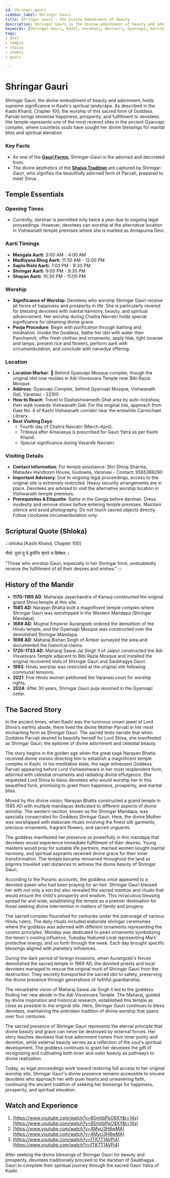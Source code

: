 ```yaml
---
id: shringar-gauri
sidebar_label: Shringar Gauri
title: Shringar Gauri - The Divine Embodiment of Beauty
description: Shringar Gauri is the divine embodiment of beauty and adornment, and the worship of this sacred form of Goddess Parvati brings immense happiness and prosperity.
keywords: [Shringar Gauri, Kashi, Varanasi, Navratri, Gyanvapi, marital bliss]
tags:
- devi
- temple
- shaiva
- shakti
- gauri

---
```

# Shringar Gauri

Shringar Gauri, the divine embodiment of beauty and adornment, holds supreme significance in Kashi's spiritual landscape. As described in the Kashi Khand, Chapter 100, the worship of this sacred form of Goddess Parvati brings immense happiness, prosperity, and fulfillment to devotees. Her temple represents one of the most revered sites in the ancient Gyanvapi complex, where countless souls have sought her divine blessings for marital bliss and spiritual elevation.

### Key Facts
- As one of the **[Gauri Forms](/temples/tags/gauri-forms)**, Shringar-Gauri is the adorned and decorated form.
- The divine aesthetics of the **[Shaiva Tradition](/temples/tags/shaiva-tradition)** are captured by Shringar-Gauri, who signifies the beautifully adorned form of Parvati, prepared to meet Shiva.

## Temple Essentials

### Opening Times
* Currently, darshan is permitted only twice a year due to ongoing legal proceedings. However, devotees can worship at the alternative location in Vishwanath temple premises where she is marked as Annapurna Devi.

### Aarti Timings
* **Mangala Aarti**: 3:00 AM - 4:00 AM
* **Madhyana Bhog Aarti**: 11:30 AM - 12:00 PM
* **Sapta Rishi Aarti**: 7:00 PM - 8:30 PM
* **Shringar Aarti**: 9:00 PM - 9:30 PM
* **Shayan Aarti**: 10:30 PM - 11:00 PM

### Worship
* **Significance of Worship**: Devotees who worship Shringar Gauri receive all forms of happiness and prosperity in life. She is particularly revered for blessing devotees with marital harmony, beauty, and spiritual advancement. Her worship during Chaitra Navratri holds special significance for obtaining divine grace.
* **Pooja Procedure**: Begin with purification through bathing and meditation. Invoke the Goddess, bathe her idol with water then Panchamrit, offer fresh clothes and ornaments, apply tilak, light incense and lamps, present rice and flowers, perform aarti with circumambulation, and conclude with naivedya offering.

### Location
* **Location Marker**: 📍 Behind Gyanvapi Mosque complex, though the original idol now resides in Adi-Visvesvara Temple near Bibi Razia Mosque.
* **Address**: Gyanvapi Complex, behind Gyanvapi Mosque, Vishwanath Gali, Varanasi - 22100
* **How to Reach**: Travel to Dashashwamedh Ghat area by auto-rickshaw, then walk towards Vishwanath Gali. For the original site, approach from Gate No. 4 of Kashi Vishwanath corridor near the erstwhile Carmichael Library.
* **Best Visiting Days**:
  * Fourth day of Chaitra Navratri (March-April).
  * Triteeya after Amavasya is prescribed for Gauri Yatra as per Kashi Khand.
  * Special significance during Vasantik Navratri.

### Visiting Details
* **Contact Information**: For temple assistance: Shri Dhiraj Sharma, Mahadev Handloom House, Godowlia, Varanasi - Contact: 9565369290
* **Important Advisory**: Due to ongoing legal proceedings, access to the original site is extremely restricted. Heavy security arrangements are in place. Devotees are advised to visit the alternative worship location in Vishwanath temple premises.
* **Prerequisites & Etiquette**: Bathe in the Ganga before darshan. Dress modestly and remove shoes before entering temple premises. Maintain silence and avoid photography. Do not touch sacred objects directly. Follow clockwise circumambulation only.

## Scriptural Quote (Shloka)
:::shloka [Kashi Khand, Chapter 100]

गौर्या: पूजां तु ये कुर्वन्ति श्रृंगारे च विशेषत:।

"Those who worship Gauri, especially in her Shringar form, undoubtedly receive the fulfillment of all their desires and wishes."
:::

## History of the Mandir
* **1170-1189 AD**: Maharaja Jayachandra of Kanauj constructed the original grand Shiva temple at this site.
* **1585 AD**: Narayan Bhatta built a magnificent temple complex where Shringar Gauri was worshipped in the Western Mandapa (Shringar Mandapa).
* **1669 AD**: Mughal Emperor Aurangzeb ordered the demolition of the Hindu temple, and the Gyanvapi Mosque was constructed over the demolished Shringar Mandapa.
* **1698 AD**: Maharaj Bishan Singh of Amber surveyed the area and documented the historical claims.
* **1720-1733 AD**: Maharaj Sawai Jai Singh II of Jaipur constructed the Adi-Visvesvara Temple adjacent to Bibi Razia Mosque and installed the original recovered idols of Shringar Gauri and Saubhagya Gauri.
* **1993**: Hindu worship was restricted at the original site following communal tensions.
* **2021**: Five Hindu women petitioned the Varanasi court for worship rights.
* **2024**: After 30 years, Shringar Gauri puja resumed in the Gyanvapi cellar.

## The Sacred Story

In the ancient times, when Kashi was the luminous crown jewel of Lord Shiva's earthly abode, there lived the divine Mother Parvati in her most enchanting form as Shringar Gauri. The sacred texts narrate that when Goddess Parvati desired to beautify herself for Lord Shiva, she manifested as Shringar Gauri, the epitome of divine adornment and celestial beauty.

The story begins in the golden age when the great sage Narayan Bhatta received divine visions directing him to establish a magnificent temple complex in Kashi. In his meditative state, the sage witnessed Goddess Parvati appearing before Lord Vishweshwara in her most resplendent form, adorned with celestial ornaments and radiating divine effulgence. She requested Lord Shiva to bless devotees who would worship her in this beautified form, promising to grant them happiness, prosperity, and marital bliss.

Moved by this divine vision, Narayan Bhatta constructed a grand temple in 1585 AD with multiple mandapas dedicated to different aspects of divine worship. The western section, known as the Shringar Mandapa, was specially consecrated for Goddess Shringar Gauri. Here, the divine Mother was worshipped with elaborate rituals involving the finest silk garments, precious ornaments, fragrant flowers, and sacred unguents.

The goddess manifested her presence so powerfully in this mandapa that devotees would experience immediate fulfillment of their desires. Young maidens would pray for suitable life partners, married women sought marital harmony, and spiritual aspirants received divine grace for their inner transformation. The temple became renowned throughout the land as pilgrims traveled vast distances to witness the divine beauty of Shringar Gauri.

According to the Puranic accounts, the goddess once appeared to a devoted queen who had been praying for an heir. Shringar Gauri blessed her with not only a son but also revealed the sacred mantras and rituals that would ensure the child's prosperity and wisdom. This miraculous blessing spread far and wide, establishing the temple as a premier destination for those seeking divine intervention in matters of family and progeny.

The sacred complex flourished for centuries under the patronage of various Hindu rulers. The daily rituals included elaborate shringar ceremonies where the goddess was adorned with different ornaments representing the cosmic principles. Monday was dedicated to pearl ornaments symbolizing the moon's cooling influence, Tuesday featured coral representing Mars' protective energy, and so forth through the week. Each day brought specific blessings aligned with planetary influences.

During the dark period of foreign invasions, when Aurangzeb's forces demolished the sacred temple in 1669 AD, the devoted priests and local devotees managed to rescue the original murti of Shringar Gauri from the destruction. They secretly transported the sacred idol to safety, preserving the divine presence through generations of faithful guardianship.

The remarkable vision of Maharaj Sawai Jai Singh II led to the goddess finding her new abode in the Adi-Visvesvara Temple. The Maharaj, guided by divine inspiration and historical research, established this temple as close as possible to the original site. Here, Shringar Gauri continues to bless devotees, maintaining the unbroken tradition of divine worship that spans over four centuries.

The sacred presence of Shringar Gauri represents the eternal principle that divine beauty and grace can never be destroyed by external forces. Her story teaches devotees that true adornment comes from inner purity and devotion, while external beauty serves as a reflection of the soul's spiritual development. The goddess continues to grant her devotees the gift of recognizing and cultivating both inner and outer beauty as pathways to divine realization.

Today, as legal proceedings work toward restoring full access to her original worship site, Shringar Gauri's divine presence remains accessible to sincere devotees who approach her with pure hearts and unwavering faith, continuing the ancient tradition of seeking her blessings for happiness, prosperity, and spiritual elevation.

## Watch and Experience
1. [https://www.youtube.com/watch?v=65mhbPpO8XY&t=14s](https://www.youtube.com/watch?v=65mhbPpO8XY&t=14s)
2. [https://www.youtube.com/watch?v=4Myci3H8wMA](https://www.youtube.com/watch?v=4Myci3H8wMA)
3. [https://www.youtube.com/watch?v=fTK7T1AVPj4](https://www.youtube.com/watch?v=fTK7T1AVPj4)

After seeking the divine blessings of Shringar Gauri for beauty and prosperity, devotees traditionally proceed to the darshan of Saubhagya Gauri to complete their spiritual journey through the sacred Gauri Yatra of Kashi.